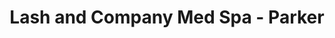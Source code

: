 ---
title: "Lash and Company Med Spa - Parker"
url: /parker/lash-and-company-med-spa-parker/
shop: beauty
---